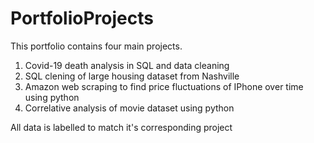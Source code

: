 # PortfolioProjects

This portfolio contains four main projects.

1. Covid-19 death analysis in SQL and data cleaning
2. SQL clening of large housing dataset from Nashville
3. Amazon web scraping to find price fluctuations of IPhone over time using python
4. Correlative analysis of movie dataset using python

All data is labelled to match it's corresponding project
